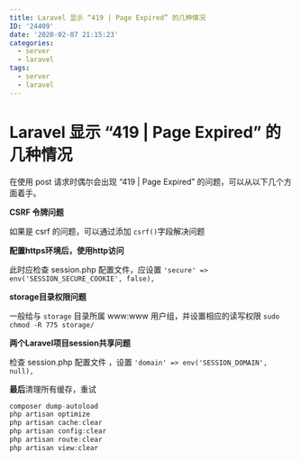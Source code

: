 ```yaml
---
title: Laravel 显示 “419 | Page Expired” 的几种情况
ID: '24409'
date: '2020-02-07 21:15:23'
categories:
  - server
  - laravel
tags:
  - server
  - laravel
---
```


# Laravel 显示 “419 | Page Expired” 的几种情况

在使用 post 请求时偶尔会出现 “419 | Page Expired” 的问题，可以从以下几个方面着手。

**CSRF 令牌问题**

如果是 csrf 的问题，可以通过添加 `csrf()`字段解决问题

**配置https环境后，使用http访问**

此时应检查 session.php 配置文件，应设置 `'secure' => env('SESSION_SECURE_COOKIE', false),`

**storage目录权限问题**

一般给与 `storage` 目录所属 www:www 用户组，并设置相应的读写权限 `sudo chmod -R 775 storage/`

**两个Laravel项目session共享问题**

检查 session.php 配置文件 ，设置 `'domain' => env('SESSION_DOMAIN', null),`

**最后**清理所有缓存，重试

``` js 
composer dump-autoload
php artisan optimize
php artisan cache:clear
php artisan config:clear
php artisan route:clear
php artisan view:clear
```
 
 
 
 
 
 
 
 
 
 
 
 
 
 
 
 
 
 
 
 
 
